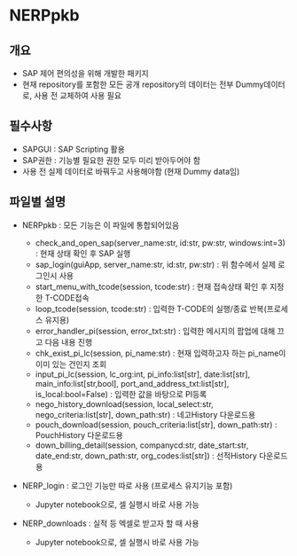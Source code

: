 # NERPpkb

## 개요
* SAP 제어 편의성을 위해 개발한 패키지
* 현재 repository를 포함한 모든 공개 repository의 데이터는 전부 Dummy데이터로, 사용 전 교체하여 사용 필요

## 필수사항
- SAPGUI : SAP Scripting 활용
- SAP권한 : 기능별 필요한 권한 모두 미리 받아두어야 함
- 사용 전 실제 데이터로 바꿔두고 사용해야함 (현재 Dummy data임)

## 파일별 설명
* NERPpkb : 모든 기능은 이 파일에 통합되어있음
  * check_and_open_sap(server_name:str, id:str, pw:str, windows:int=3) : 현재 상태 확인 후 SAP 실행
  * sap_login(guiApp, server_name:str, id:str, pw:str) : 위 함수에서 실제 로그인시 사용
  * start_menu_with_tcode(session, tcode:str) : 현재 접속상태 확인 후 지정한 T-CODE접속
  * loop_tcode(session, tcode:str) : 입력한 T-CODE의 실행/종료 반복(프로세스 유지용)
  * error_handler_pi(session, error_txt:str) : 입력한 메시지의 팝업에 대해 끄고 다음 내용 진행
  * chk_exist_pi_lc(session, pi_name:str) : 현재 입력하고자 하는 pi_name이 이미 있는 건인지 조회
  * input_pi_lc(session, lc_org:int, pi_info:list[str], date:list[str], main_info:list[str,bool], port_and_address_txt:list[str], is_local:bool=False) : 입력한 값을 바탕으로 PI등록
  * nego_history_download(session, local_select:str, nego_criteria:list[str], down_path:str) : 네고History 다운로드용
  * pouch_download(session, pouch_criteria:list[str], down_path:str) : PouchHistory 다운로드용
  * down_billing_detail(session, companycd:str, date_start:str, date_end:str, down_path:str, org_codes:list[str]) : 선적History 다운로드용

* NERP_login : 로그인 기능만 따로 사용 (프로세스 유지기능 포함)
  * Jupyter notebook으로, 셀 실행시 바로 사용 가능

* NERP_downloads : 실적 등 엑셀로 받고자 할 때 사용
  * Jupyter notebook으로, 셀 실행시 바로 사용 가능